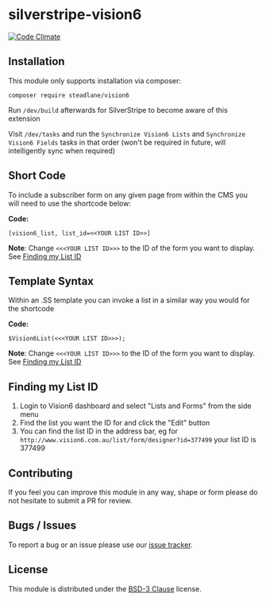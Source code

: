 # silverstripe-vision6

[![Code Climate](https://codeclimate.com/repos/57f6ec60f9006330840001dd/badges/8d68080d714c444027e1/gpa.svg)](https://codeclimate.com/repos/57f6ec60f9006330840001dd/feed)

## Installation

This module only supports installation via composer:

```
composer require steadlane/vision6
```

Run `/dev/build` afterwards for SilverStripe to become aware of this extension

Visit `/dev/tasks` and run the `Synchronize Vision6 Lists` and `Synchronize Vision6 Fields` tasks in that order (won't be required in future, will intelligently sync when required)


## Short Code
To include a subscriber form on any given page from within the CMS you will need to use the shortcode below:

**Code:**
```
[vision6_list, list_id=<<YOUR LIST ID>>]
```

**Note**: Change `<<<YOUR LIST ID>>>` to the ID of the form you want to display. See [Finding my List ID](#finding-my-list-id)

## Template Syntax
Within an .SS template you can invoke a list in a similar way you would for the shortcode

**Code:**
```
$Vision6List(<<<YOUR LIST ID>>>);
```

**Note**: Change `<<<YOUR LIST ID>>>` to the ID of the form you want to display. See [Finding my List ID](#finding-my-list-id)

## Finding my List ID

1. Login to Vision6 dashboard and select "Lists and Forms" from the side menu
2. Find the list you want the ID for and click the "Edit" button
3. You can find the list ID in the address bar, eg for `http://www.vision6.com.au/list/form/designer?id=377499` your list ID is 377499

## Contributing

If you feel you can improve this module in any way, shape or form please do not hesitate to submit a PR for review.

## Bugs / Issues

To report a bug or an issue please use our [issue tracker](https://github.com/steadlane/silverstripe-vision6/issues).

## License

This module is distributed under the [BSD-3 Clause](https://github.com/steadlane/silverstripe-vision6/blob/master/LICENSE) license.